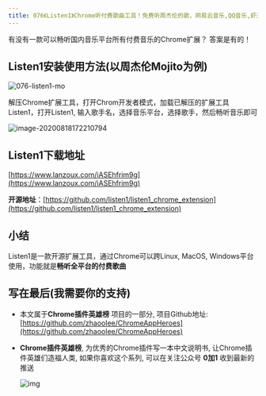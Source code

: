 ```yaml
---
title: 076《Listen1》Chrome听付费歌曲工具！免费听周杰伦的歌，网易云音乐,QQ音乐,虾米音乐,酷狗,酷我,哔哩哔哩,咪咕,一个扩展全搞定
---
```


有没有一款可以畅听国内音乐平台所有付费音乐的Chrome扩展？ 答案是有的！


## Listen1安装使用方法(以周杰伦Mojito为例)



![076-listen1-mo](https://www.v2fy.com/asset/0i/ChromeAppHeroes/page/076-listen1.assets/076-listen1-mo.gif)



解压Chrome扩展工具，打开Chrom开发者模式，加载已解压的扩展工具Listen1，打开Listen1, 输入歌手名，选择音乐平台，选择歌手，然后畅听音乐即可



![image-20200818172210794](https://www.v2fy.com/asset/0i/ChromeAppHeroes/page/076-listen1.assets/image-20200818172210794.png)



## Listen1下载地址

[https://www.lanzoux.com/iASEhfrim9g](https://www.lanzoux.com/iASEhfrim9g)



**开源地址**：[https://github.com/listen1/listen1_chrome_extension](https://github.com/listen1/listen1_chrome_extension)

## 小结

Listen1是一款开源扩展工具，通过Chrome可以跨Linux, MacOS, Windows平台使用，功能就是**畅听全平台的付费歌曲**

## 写在最后(我需要你的支持)

- 本文属于**Chrome插件英雄榜** 项目的一部分, 项目Github地址: [https://github.com/zhaoolee/ChromeAppHeroes](https://github.com/zhaoolee/ChromeAppHeroes)

- **Chrome插件英雄榜**, 为优秀的Chrome插件写一本中文说明书, 让Chrome插件英雄们造福人类, 如果你喜欢这个系列, 可以在关注公众号 **0加1** 收到最新的推送

  ![img](https://www.v2fy.com/asset/0i/ChromeAppHeroes/page/072_one_note_web_clipper.assets/jikemiji.png)
